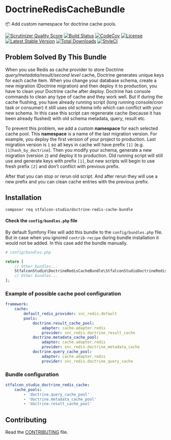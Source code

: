 # DoctrineRedisCacheBundle

:package: Add custom namespace for doctrine cache pools.

[![Scrutinizer Quality Score](https://img.shields.io/scrutinizer/g/stfalcon-studio/DoctrineRedisCacheBundle.svg?style=flat-square)](https://scrutinizer-ci.com/g/stfalcon-studio/DoctrineRedisCacheBundle/)
[![Build Status](https://img.shields.io/github/actions/workflow/status/stfalcon-studio/DoctrineRedisCacheBundle/ci.yaml?branch=main&style=flat-square)](https://github.com/stfalcon-studio/DoctrineRedisCacheBundle/actions?query=workflow%3ACI+branch%3Amain+)
[![CodeCov](https://img.shields.io/codecov/c/github/stfalcon-studio/DoctrineRedisCacheBundle.svg?style=flat-square)](https://codecov.io/github/stfalcon-studio/DoctrineRedisCacheBundle)
[![License](https://img.shields.io/packagist/l/stfalcon-studio/doctrine-redis-cache-bundle.svg?style=flat-square)](https://packagist.org/packages/stfalcon-studio/doctrine-redis-cache-bundle)
[![Latest Stable Version](https://img.shields.io/packagist/v/stfalcon-studio/doctrine-redis-cache-bundle.svg?style=flat-square)](https://packagist.org/packages/stfalcon-studio/doctrine-redis-cache-bundle)
[![Total Downloads](https://img.shields.io/packagist/dt/stfalcon-studio/doctrine-redis-cache-bundle.svg?style=flat-square)](https://packagist.org/packages/stfalcon-studio/doctrine-redis-cache-bundle)
[![StyleCI](https://styleci.io/repos/200188496/shield?style=flat-square)](https://styleci.io/repos/200188496)

## Problem Solved By This Bundle

When you use Redis as cache provider to store Doctrine _query/metadata/result/second level_ cache, Doctrine generates unique keys for each cache item.
When you change your database schema, create a new migration (Doctrine migration) and then deploy it to production, you have to clean your Doctrine cache after deploy.
Doctrine has console commands to clean any type of cache and they work well. But if during the cache flushing, you have already running script (long running console/cron task or consumer) it still uses old schema info which can conflict with your new schema.
In this case this script can regenerate cache (because it has been already flushed) with old schema metadata, query, result etc.

To prevent this problem, we add a custom **namespace** for each selected cache pool. This **namespace** is a name of the last migration version.
For example, you deploy the first version of your project to production. Last migration version is `1` so all keys in cache will have prefix `[1]` (e.g. `[1]hash_by_doctrine`).
Then you modify your schema, generate a new migration (version `2`) and deploy it to production. Old running script will still use and generate keys with prefix `[1]`, but new scripts will begin to use fresh prefix `[2]` and don't conflict with previous prefix.

After that you can stop or rerun old script. And after rerun they will use a new prefix and you can clean cache entries with the previous prefix.

## Installation

```composer req stfalcon-studio/doctrine-redis-cache-bundle```

#### Check the `config/bundles.php` file

By default Symfony Flex will add this bundle to the `config/bundles.php` file.
But in case when you ignored `contrib-recipe` during bundle installation it would not be added. In this case add the bundle manually.

```php
# config/bundles.php

return [
    // Other bundles...
    StfalconStudio\DoctrineRedisCacheBundle\StfalconStudioDoctrineRedisCacheBundle::class => ['all' => true],
    // Other bundles...
];
```

### Example of possible cache pool configuration

```yaml
framework:
    cache:
        default_redis_provider: snc_redis.default
        pools:
            doctrine.result_cache_pool:
                adapter: cache.adapter.redis
                provider: snc_redis.doctrine_result_cache
            doctrine.metadata_cache_pool:
                adapter: cache.adapter.redis
                provider: snc_redis.doctrine_metadata_cache
            doctrine.query_cache_pool:
                adapter: cache.adapter.redis
                provider: snc_redis.doctrine_query_cache
```

### Bundle configuration

```yaml
stfalcon_studio_doctrine_redis_cache:
    cache_pools:
        - 'doctrine.query_cache_pool'
        - 'doctrine.metadata_cache_pool'
        - 'doctrine.result_cache_pool'

```

## Contributing

Read the [CONTRIBUTING](https://github.com/stfalcon-studio/DoctrineRedisCacheBundle/blob/master/.github/CONTRIBUTING.md) file.
